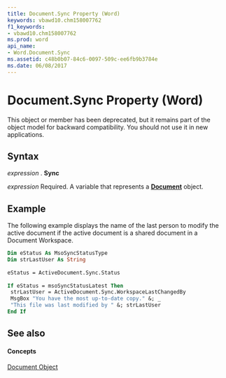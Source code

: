 ```yaml
---
title: Document.Sync Property (Word)
keywords: vbawd10.chm158007762
f1_keywords:
- vbawd10.chm158007762
ms.prod: word
api_name:
- Word.Document.Sync
ms.assetid: c48b0b07-84c6-0097-509c-ee6fb9b3784e
ms.date: 06/08/2017
---
```



# Document.Sync Property (Word)

This object or member has been deprecated, but it remains part of the object model for backward compatibility. You should not use it in new applications.


## Syntax

 _expression_ . **Sync**

 _expression_ Required. A variable that represents a **[Document](Word.Document.md)** object.


## Example

The following example displays the name of the last person to modify the active document if the active document is a shared document in a Document Workspace.


```vb
Dim eStatus As MsoSyncStatusType 
Dim strLastUser As String 
 
eStatus = ActiveDocument.Sync.Status 
 
If eStatus = msoSyncStatusLatest Then 
 strLastUser = ActiveDocument.Sync.WorkspaceLastChangedBy 
 MsgBox "You have the most up-to-date copy." &; _ 
 "This file was last modified by " &; strLastUser 
End If
```


## See also


#### Concepts


[Document Object](Word.Document.md)

